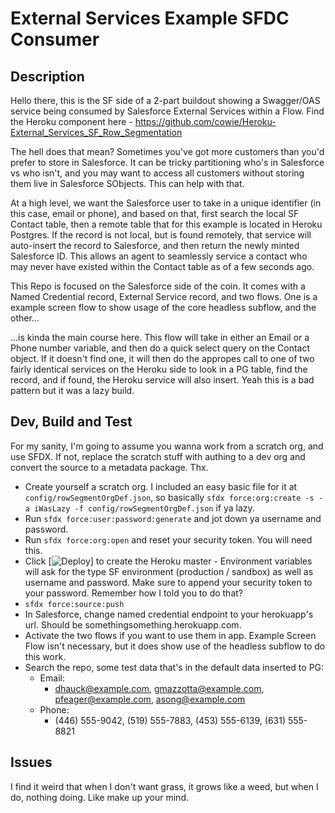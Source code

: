 # External Services Example SFDC Consumer

## Description
Hello there, this is the SF side of a 2-part buildout showing a Swagger/OAS service being consumed by Salesforce External Services within a Flow. Find the Heroku component here - https://github.com/cowie/Heroku-External_Services_SF_Row_Segmentation

The hell does that mean? Sometimes you've got more customers than you'd prefer to store in Salesforce. It can be tricky partitioning who's in Salesforce vs who isn't, and you may want to access all customers without storing them live in Salesforce SObjects. This can help with that.

At a high level, we want the Salesforce user to take in a unique identifier (in this case, email or phone), and based on that, first search the local SF Contact table, then a remote table that for this example is located in Heroku Postgres. If the record is not local, but is found remotely, that service will auto-insert the record to Salesforce, and then return the newly minted Salesforce ID. This allows an agent to seamlessly service a contact who may never have existed within the Contact table as of a few seconds ago.

This Repo is focused on the Salesforce side of the coin. It comes with a Named Credential record, External Service record, and two flows. One is a example screen flow to show usage of the core headless subflow, and the other...

...is kinda the main course here. This flow will take in either an Email or a Phone number variable, and then do a quick select query on the Contact object. If it doesn't find one, it will then do the appropes call to one of two fairly identical services on the Heroku side to look in a PG table, find the record, and if found, the Heroku service will also insert. Yeah this is a bad pattern but it was a lazy build.

## Dev, Build and Test
For my sanity, I'm going to assume you wanna work from a scratch org, and use SFDX. If not, replace the scratch stuff with authing to a dev org and convert the source to a metadata package. Thx.

* Create yourself a scratch org. I included an easy basic file for it at `config/rowSegmentOrgDef.json`, so basically `sfdx force:org:create -s -a iWasLazy -f config/rowSegmentOrgDef.json` if ya lazy.
* Run `sfdx force:user:password:generate` and jot down ya username and password.
* Run `sfdx force:org:open` and reset your security token. You will need this.
* Click [![Deploy](https://heroku.com/deploy?template=https://github.com/cowie/Heroku-External_Services_SF_Row_Segmentation)] to create the Heroku master - Environment variables will ask for the type SF environment (production / sandbox) as well as username and password. Make sure to append your security token to your password. Remember how I told you to do that?
* `sfdx force:source:push`
* In Salesforce, change named credential endpoint to your herokuapp's url. Should be somethingsomething.herokuapp.com.
* Activate the two flows if you want to use them in app. Example Screen Flow isn't necessary, but it does show use of the headless subflow to do this work.
* Search the repo, some test data that's in the default data inserted to PG:
  * Email: 
    * dhauck@example.com, gmazzotta@example.com, pfeager@example.com, asong@example.com
  * Phone:
    * (446) 555-9042, (519) 555-7883, (453) 555-6139, (631) 555-8821

## Issues
I find it weird that when I don't want grass, it grows like a weed, but when I do, nothing doing. Like make up your mind.